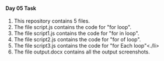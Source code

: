 <h4>Day 05 Task</h4>
<ol>
  <li>This repository contains 5 files.</li>
  <li>The file script.js contains the code for "for loop".</li>
  <li>The file script1.js contains the code for "for in loop".</li>
  <li>The file script2.js contains the code for "for of loop".</li>
  <li>The file script3.js contains the code for "for Each loop"<./li>
  <li>The file output.docx contains all the output screenshots.</li>
</ol>
